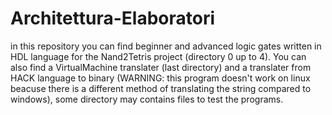 # Architettura-Elaboratori
in this repository you can find beginner and advanced logic gates written in HDL language for the Nand2Tetris project (directory 0 up to 4).
You can also find a VirtualMachine translater (last directory) and a translater from HACK language to binary (WARNING: this program doesn't work on linux beacuse there is a different method of translating the string compared to windows), some directory may contains files to test the programs.
